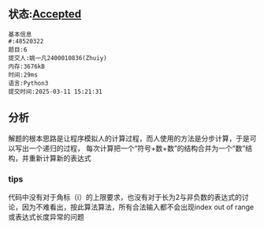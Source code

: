 ## 状态:[Accepted](http://xzmdsa.openjudge.cn/2025hw2/solution/48520322/)
    基本信息
    #:48520322
    题目:6
    提交人:姚一凡2400010836(Zhuiy)
    内存:3676kB
    时间:29ms
    语言:Python3
    提交时间:2025-03-11 15:21:31
## 分析
解题的根本思路是让程序模拟人的计算过程，而人使用的方法是分步计算，于是可以写出一个递归的过程， 每次计算把一个“符号+数+数”的结构合并为一个“数”结构，并重新计算新的表达式
### tips
代码中没有对于角标（i）的上限要求，也没有对于长为2与非负数的表达式的讨论，因为不难看出，按此算法算法，所有合法输入都不会出现index out of range或表达式长度异常的问题
